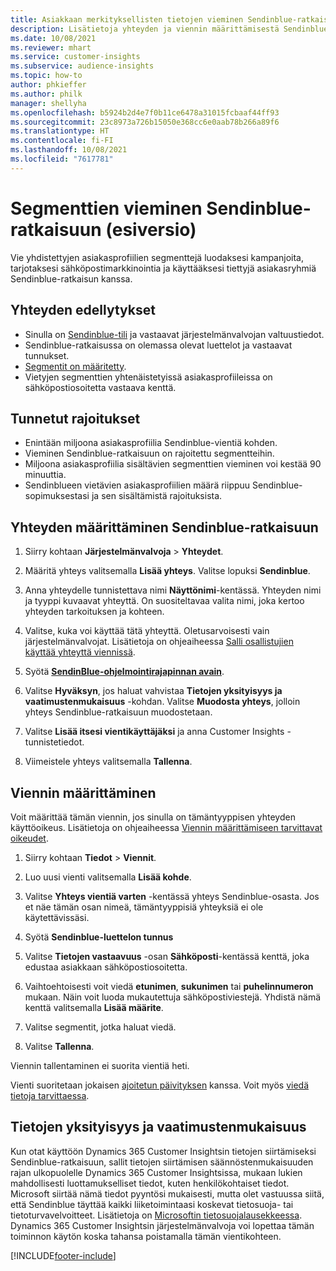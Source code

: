 ```yaml
---
title: Asiakkaan merkityksellisten tietojen vieminen Sendinblue-ratkaisuun
description: Lisätietoja yhteyden ja viennin määrittämisestä Sendinblue-ratkaisuun.
ms.date: 10/08/2021
ms.reviewer: mhart
ms.service: customer-insights
ms.subservice: audience-insights
ms.topic: how-to
author: phkieffer
ms.author: philk
manager: shellyha
ms.openlocfilehash: b5924b2d4e7f0b11ce6478a31015fcbaaf44ff93
ms.sourcegitcommit: 23c8973a726b15050e368cc6e0aab78b266a89f6
ms.translationtype: HT
ms.contentlocale: fi-FI
ms.lasthandoff: 10/08/2021
ms.locfileid: "7617781"
---
```

# <a name="export-segments-to-sendinblue-preview"></a>Segmenttien vieminen Sendinblue-ratkaisuun (esiversio)

Vie yhdistettyjen asiakasprofiilien segmenttejä luodaksesi kampanjoita, tarjotaksesi sähköpostimarkkinointia ja käyttääksesi tiettyjä asiakasryhmiä Sendinblue-ratkaisun kanssa.

## <a name="prerequisites-for-connection"></a>Yhteyden edellytykset

-   Sinulla on [Sendinblue-tili](https://www.sendinblue.com/) ja vastaavat järjestelmänvalvojan valtuustiedot.
-   Sendinblue-ratkaisussa on olemassa olevat luettelot ja vastaavat tunnukset.
-   [Segmentit on määritetty](segments.md).
-   Vietyjen segmenttien yhtenäistetyissä asiakasprofiileissa on sähköpostiosoitetta vastaava kenttä.

## <a name="known-limitations"></a>Tunnetut rajoitukset

- Enintään miljoona asiakasprofiilia Sendinblue-vientiä kohden.
- Vieminen Sendinblue-ratkaisuun on rajoitettu segmentteihin.
- Miljoona asiakasprofiilia sisältävien segmenttien vieminen voi kestää 90 minuuttia. 
- Sendinblueen vietävien asiakasprofiilien määrä riippuu Sendinblue-sopimuksestasi ja sen sisältämistä rajoituksista.

## <a name="set-up-connection-to-sendinblue"></a>Yhteyden määrittäminen Sendinblue-ratkaisuun

1. Siirry kohtaan **Järjestelmänvalvoja** > **Yhteydet**.

1. Määritä yhteys valitsemalla **Lisää yhteys**. Valitse lopuksi **Sendinblue**.

1. Anna yhteydelle tunnistettava nimi **Näyttönimi**-kentässä. Yhteyden nimi ja tyyppi kuvaavat yhteyttä. On suositeltavaa valita nimi, joka kertoo yhteyden tarkoituksen ja kohteen.

1. Valitse, kuka voi käyttää tätä yhteyttä. Oletusarvoisesti vain järjestelmänvalvojat. Lisätietoja on ohjeaiheessa [Salli osallistujien käyttää yhteyttä viennissä](connections.md#allow-contributors-to-use-a-connection-for-exports).

1. Syötä **[SendinBlue-ohjelmointirajapinnan avain](https://developers.sendinblue.com/docs/getting-started#:~:text=Get%20your%20API%20key&text=You%20can%20create%20one%20from,your%20settings%20This%20API%20key)**.

1. Valitse **Hyväksyn**, jos haluat vahvistaa **Tietojen yksityisyys ja vaatimustenmukaisuus** -kohdan. Valitse **Muodosta yhteys**, jolloin yhteys Sendinblue-ratkaisuun muodostetaan.

1. Valitse **Lisää itsesi vientikäyttäjäksi** ja anna Customer Insights -tunnistetiedot.

1. Viimeistele yhteys valitsemalla **Tallenna**.

## <a name="configure-an-export"></a>Viennin määrittäminen

Voit määrittää tämän viennin, jos sinulla on tämäntyyppisen yhteyden käyttöoikeus. Lisätietoja on ohjeaiheessa [Viennin määrittämiseen tarvittavat oikeudet](export-destinations.md#set-up-a-new-export).

1. Siirry kohtaan **Tiedot** > **Viennit**.

1. Luo uusi vienti valitsemalla **Lisää kohde**.

1. Valitse **Yhteys vientiä varten** -kentässä yhteys Sendinblue-osasta. Jos et näe tämän osan nimeä, tämäntyyppisiä yhteyksiä ei ole käytettävissäsi.

1. Syötä **Sendinblue-luettelon tunnus** 

1. Valitse **Tietojen vastaavuus** -osan **Sähköposti**-kentässä kenttä, joka edustaa asiakkaan sähköpostiosoitetta. 

1. Vaihtoehtoisesti voit viedä **etunimen**, **sukunimen** tai **puhelinnumeron** mukaan. Näin voit luoda mukautettuja sähköpostiviestejä. Yhdistä nämä kenttä valitsemalla **Lisää määrite**.

1. Valitse segmentit, jotka haluat viedä. 

1. Valitse **Tallenna**.

Viennin tallentaminen ei suorita vientiä heti.

Vienti suoritetaan jokaisen [ajoitetun päivityksen](system.md#schedule-tab) kanssa. Voit myös [viedä tietoja tarvittaessa](export-destinations.md#run-exports-on-demand). 


## <a name="data-privacy-and-compliance"></a>Tietojen yksityisyys ja vaatimustenmukaisuus

Kun otat käyttöön Dynamics 365 Customer Insightsin tietojen siirtämiseksi Sendinblue-ratkaisuun, sallit tietojen siirtämisen säännöstenmukaisuuden rajan ulkopuolelle Dynamics 365 Customer Insightsissa, mukaan lukien mahdollisesti luottamukselliset tiedot, kuten henkilökohtaiset tiedot. Microsoft siirtää nämä tiedot pyyntösi mukaisesti, mutta olet vastuussa siitä, että Sendinblue täyttää kaikki liiketoimintaasi koskevat tietosuoja- tai tietoturvavelvoitteet. Lisätietoja on [Microsoftin tietosuojalausekkeessa](https://go.microsoft.com/fwlink/?linkid=396732).
Dynamics 365 Customer Insightsin järjestelmänvalvoja voi lopettaa tämän toiminnon käytön koska tahansa poistamalla tämän vientikohteen.


[!INCLUDE[footer-include](../includes/footer-banner.md)]
